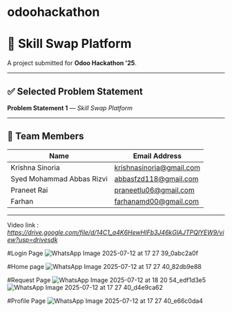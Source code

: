 # odoohackathon

# 🔁 Skill Swap Platform

A project submitted for **Odoo Hackathon '25**.

---

## ✅ Selected Problem Statement

**Problem Statement 1** — *Skill Swap Platform*

---

## 👥 Team Members

| Name                          | Email Address             |
|-------------------------------|-------------------------  |
|Krishna Sinoria                |  krishnasinoria@gmail.com |
|Syed Mohammad Abbas Rizvi      |   abbasfzd118@gmail.com   |
|Praneet Rai                    |   praneetlu06@gmail.com   |
|Farhan                         |   farhanamd00@gmail.com   |
------------------------------------------------------------

Video link  : *https://drive.google.com/file/d/14C1_a4K6HewHIFb3J46kGlAJTPQlYEW9/view?usp=drivesdk*

#Login Page
![WhatsApp Image 2025-07-12 at 17 27 39_0abc2a0f](https://github.com/user-attachments/assets/719cd523-49b5-4be6-beb0-d7c4bb95ead7)

#Home page
![WhatsApp Image 2025-07-12 at 17 27 40_82db9e88](https://github.com/user-attachments/assets/b4a6dbd4-4968-4d91-b5c5-b1fa375f5bcf)

#Request Page
![WhatsApp Image 2025-07-12 at 18 20 54_edf1d3e5](https://github.com/user-attachments/assets/89aa0273-e7dc-4078-ab6d-661b64a977b3)
![WhatsApp Image 2025-07-12 at 17 27 40_d4e9ca62](https://github.com/user-attachments/assets/c2c04719-eb21-4589-86d9-c5bd30ad70ec)



#Profile Page
![WhatsApp Image 2025-07-12 at 17 27 40_e66c0da4](https://github.com/user-attachments/assets/5ae61008-6772-49dc-8a42-ec2e40bd8292)






